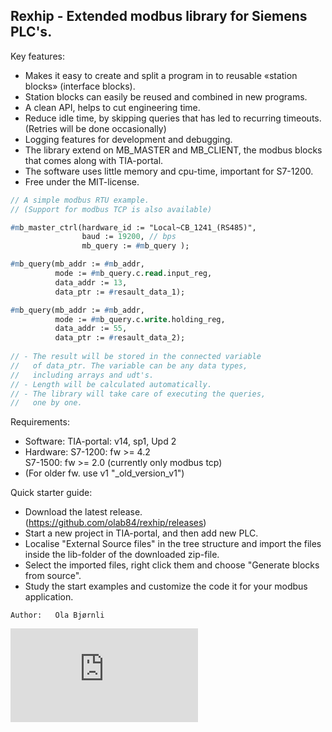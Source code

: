 Rexhip - Extended modbus library for Siemens PLC's.
---------------------------------------------------

Key features:
 - Makes it easy to create and split a program in to reusable «station blocks» (interface blocks).
 - Station blocks can easily be reused and combined in new programs.
 - A clean API, helps to cut engineering time.
 - Reduce idle time, by skipping queries that has led to recurring timeouts. (Retries will be done occasionally)
 - Logging features for development and debugging.
 - The library extend on MB_MASTER and MB_CLIENT, the modbus blocks that comes along with TIA-portal.
 - The software uses little memory and cpu-time, important for S7-1200.
 - Free under the MIT-license.

```pascal
// A simple modbus RTU example. 
// (Support for modbus TCP is also available)

#mb_master_ctrl(hardware_id := "Local~CB_1241_(RS485)", 
                baud := 19200, // bps                
                mb_query := #mb_query ); 

#mb_query(mb_addr := #mb_addr,                  
          mode := #mb_query.c.read.input_reg, 
          data_addr := 13,                      
          data_ptr := #resault_data_1);                   

#mb_query(mb_addr := #mb_addr,                 
          mode := #mb_query.c.write.holding_reg, 
          data_addr := 55,                            
          data_ptr := #resault_data_2);
		  
// - The result will be stored in the connected variable 
//   of data_ptr. The variable can be any data types, 
//   including arrays and udt's.
// - Length will be calculated automatically. 
// - The library will take care of executing the queries, 
//   one by one. 
```
   
Requirements:
 - Software: TIA-portal: v14, sp1, Upd 2
 - Hardware: S7-1200: fw >= 4.2   
             S7-1500: fw >= 2.0   (currently only modbus tcp)
 - (For older fw. use v1 "_old_version_v1")
   
Quick starter guide:
 - Download the latest release. (https://github.com/olab84/rexhip/releases)
 - Start a new project in TIA-portal, and then add new PLC.
 - Localise "External Source files" in the tree structure and import the files inside the lib-folder of the downloaded zip-file.
 - Select the imported files, right click them and choose "Generate blocks from source".
 - Study the start examples and customize the code it for your modbus application.
 
 ```
 Author:   Ola Bjørnli
 ```
 
 ![.](http://p.sn7.no/piwik.php?idsite=2&rec=1)
